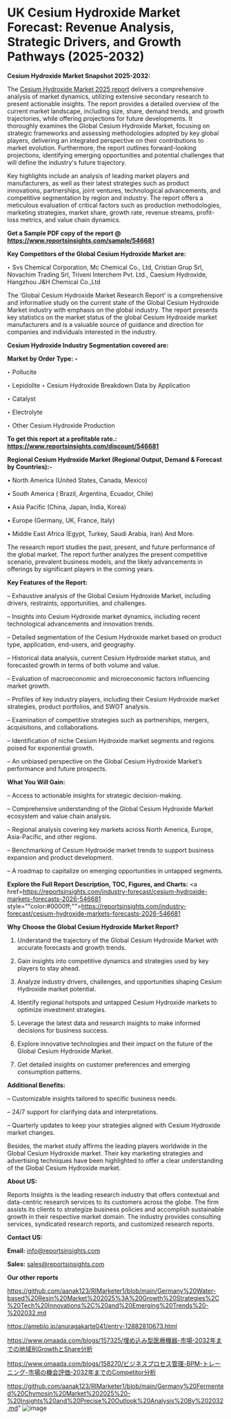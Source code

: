 # UK Cesium Hydroxide Market Forecast: Revenue Analysis, Strategic Drivers, and Growth Pathways (2025-2032)

<strong>Cesium Hydroxide Market Snapshot 2025-2032:</strong>

The <a href=https://www.reportsinsights.com/sample/546681>Cesium Hydroxide Market 2025 report</a> delivers a comprehensive analysis of market dynamics, utilizing extensive secondary research to present actionable insights. The report provides a detailed overview of the current market landscape, including size, share, demand trends, and growth trajectories, while offering projections for future developments. It thoroughly examines the Global Cesium Hydroxide Market, focusing on strategic frameworks and assessing methodologies adopted by key global players, delivering an integrated perspective on their contributions to market evolution. Furthermore, the report outlines forward-looking projections, identifying emerging opportunities and potential challenges that will define the industry's future trajectory.

Key highlights include an analysis of leading market players and manufacturers, as well as their latest strategies such as product innovations, partnerships, joint ventures, technological advancements, and competitive segmentation by region and industry. The report offers a meticulous evaluation of critical factors such as production methodologies, marketing strategies, market share, growth rate, revenue streams, profit-loss metrics, and value chain dynamics.

<strong>Get a Sample PDF copy of the report @ <a href=https://www.reportsinsights.com/sample/546681 style=color:#0000ff;>https://www.reportsinsights.com/sample/546681</a></strong>

<strong>Key Competitors of the Global Cesium Hydroxide Market are:</strong>

‣ Svs Chemical Corporation, Mc Chemical Co., Ltd, Cristian Grup Srl, Novachim Trading Srl, Triveni Interchem Pvt. Ltd., Caesium Hydroxide, Hangzhou J&H Chemical Co.,Ltd

The ‘Global Cesium Hydroxide Market Research Report’ is a comprehensive and informative study on the current state of the Global Cesium Hydroxide Market industry with emphasis on the global industry. The report presents key statistics on the market status of the global Cesium Hydroxide market manufacturers and is a valuable source of guidance and direction for companies and individuals interested in the industry.

<strong>Cesium Hydroxide Industry Segmentation covered are:</strong>

<strong>Market by Order Type: </strong>
‣ 

‣ Pollucite

‣ Lepidolite
‣ Cesium Hydroxide Breakdown Data by Application

‣ Catalyst

‣ Electrolyte

‣ Other
Cesium Hydroxide Production

<strong>To get this report at a profitable rate.: <a href=https://www.reportsinsights.com/discount/546681 style=color:#0000ff;>https://www.reportsinsights.com/discount/546681</a></strong>

<strong>Regional Cesium Hydroxide Market (Regional Output, Demand &amp; Forecast by Countries):-</strong>

• North America (United States, Canada, Mexico)

• South America ( Brazil, Argentina, Ecuador, Chile)

• Asia Pacific (China, Japan, India, Korea)

• Europe (Germany, UK, France, Italy)

• Middle East Africa (Egypt, Turkey, Saudi Arabia, Iran) And More.

The research report studies the past, present, and future performance of the global market. The report further analyzes the present competitive scenario, prevalent business models, and the likely advancements in offerings by significant players in the coming years.

<strong>Key Features of the Report:</strong>

– Exhaustive analysis of the Global Cesium Hydroxide Market, including drivers, restraints, opportunities, and challenges.

– Insights into Cesium Hydroxide market dynamics, including recent technological advancements and innovation trends.

– Detailed segmentation of the Cesium Hydroxide market based on product type, application, end-users, and geography.

– Historical data analysis, current Cesium Hydroxide market status, and forecasted growth in terms of both volume and value.

– Evaluation of macroeconomic and microeconomic factors influencing market growth.

– Profiles of key industry players, including their Cesium Hydroxide market strategies, product portfolios, and SWOT analysis.

– Examination of competitive strategies such as partnerships, mergers, acquisitions, and collaborations.

– Identification of niche Cesium Hydroxide market segments and regions poised for exponential growth.

– An unbiased perspective on the Global Cesium Hydroxide Market’s performance and future prospects.

<strong>What You Will Gain:</strong>

– Access to actionable insights for strategic decision-making.

– Comprehensive understanding of the Global Cesium Hydroxide Market ecosystem and value chain analysis.

– Regional analysis covering key markets across North America, Europe, Asia-Pacific, and other regions.

– Benchmarking of Cesium Hydroxide market trends to support business expansion and product development.

– A roadmap to capitalize on emerging opportunities in untapped segments.

<strong>Explore the Full Report Description, TOC, Figures, and Charts:</strong>
<a href=https://reportsinsights.com/industry-forecast/cesium-hydroxide-markets-forecasts-2026-546681 style=""color:#0000ff;"">https://reportsinsights.com/industry-forecast/cesium-hydroxide-markets-forecasts-2026-546681</a>

<strong>Why Choose the Global Cesium Hydroxide Market Report?</strong>

1. Understand the trajectory of the Global Cesium Hydroxide Market with accurate forecasts and growth trends.

2. Gain insights into competitive dynamics and strategies used by key players to stay ahead.

3. Analyze industry drivers, challenges, and opportunities shaping Cesium Hydroxide market potential.

4. Identify regional hotspots and untapped Cesium Hydroxide markets to optimize investment strategies.

5. Leverage the latest data and research insights to make informed decisions for business success.

6. Explore innovative technologies and their impact on the future of the Global Cesium Hydroxide Market.

7. Get detailed insights on customer preferences and emerging consumption patterns.

<strong>Additional Benefits:</strong>

– Customizable insights tailored to specific business needs.

– 24/7 support for clarifying data and interpretations.

– Quarterly updates to keep your strategies aligned with Cesium Hydroxide market changes.

Besides, the market study affirms the leading players worldwide in the Global Cesium Hydroxide market. Their key marketing strategies and advertising techniques have been highlighted to offer a clear understanding of the Global Cesium Hydroxide market.

<strong><strong>About US</strong>:</strong>

Reports Insights is the leading research industry that offers contextual and data-centric research services to its customers across the globe. The firm assists its clients to strategize business policies and accomplish sustainable growth in their respective market domain. The industry provides consulting services, syndicated research reports, and customized research reports.

<strong>Contact US:</strong>

<p class=><b>Email:</b> <a href=mailto:info@reportsinsights.com>info@reportsinsights.com</a></p>
<p class=><b>Sales:</b> <a href=mailto:sales@reportsinsights.com>sales@reportsinsights.com</a></p>

<strong>Our other reports</strong>

<a href=https://github.com/aanak123/RIMarketer1/blob/main/Germany%20Water-based%20Resin%20Market%202025%3A%20Growth%20Strategies%2C%20Tech%20Innovations%2C%20and%20Emerging%20Trends%20-%202032.md>https://github.com/aanak123/RIMarketer1/blob/main/Germany%20Water-based%20Resin%20Market%202025%3A%20Growth%20Strategies%2C%20Tech%20Innovations%2C%20and%20Emerging%20Trends%20-%202032.md</a>

<a href=https://ameblo.jp/anuragakarte041/entry-12882810673.html>https://ameblo.jp/anuragakarte041/entry-12882810673.html</a>

<a href=https://www.omaada.com/blogs/157325/埋め込み型医療機器-市場-2032年までの地域別GrowthとShare分析>https://www.omaada.com/blogs/157325/埋め込み型医療機器-市場-2032年までの地域別GrowthとShare分析</a>

<a href=https://www.omaada.com/blogs/158270/ビジネスプロセス管理-BPM-トレーニング-市場の機会評価-2032年までのCompetitor分析>https://www.omaada.com/blogs/158270/ビジネスプロセス管理-BPM-トレーニング-市場の機会評価-2032年までのCompetitor分析</a>

<a href=https://github.com/aanak123/RIMarketer1/blob/main/Germany%20Fermented%20Chymosin%20Market%202025%20-%20Insights%20and%20Precise%20Outlook%20Analysis%20By%202032.md>https://github.com/aanak123/RIMarketer1/blob/main/Germany%20Fermented%20Chymosin%20Market%202025%20-%20Insights%20and%20Precise%20Outlook%20Analysis%20By%202032.md</a>"
![image](https://github.com/user-attachments/assets/17006ff6-6bd6-4327-83d6-6c52ad05d6e6)
